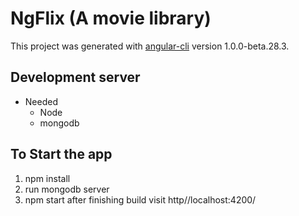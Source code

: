 # NgFlix (A movie library)

This project was generated with [angular-cli](https://github.com/angular/angular-cli) version 1.0.0-beta.28.3.

## Development server
* Needed 
  - Node
  - mongodb

## To Start the app
1) npm install
2) run mongodb server
3) npm start after finishing build visit http//localhost:4200/
